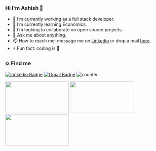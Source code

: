 ### Hi I'm Ashish 👋

- 🔭 I’m currently working as a full stack developer.
- 🌱 I’m currently learning Economics.
- 👯 I’m looking to collaborate on open source projects.
- 💬 Ask me about anything.
- 📫 How to reach me: message me on [Linkedin](https://www.linkedin.com/in/b-ashish-jha/) or drop a mail [here](mailto:bashishjha13@gmail.com).
- ⚡ Fun fact: coding is 💚

###  💥 Find me

[![Linkedin Badge](https://img.shields.io/badge/-AshishJha-blue?style=social&logo=Linkedin&logoColor=blue&link=https://www.linkedin.com/in/b-ashish-jha/)](https://www.linkedin.com/in/b-ashish-jha/) 
[![Gmail Badge](https://img.shields.io/badge/-Gmail-c14438?style=social&logo=Gmail&logoColor=red&link=mailto:b.ashishjha13@gmail.com)](mailto:b.ashishjha13@gmail.com) ![counter](https://enp067xpiqab62s.m.pipedream.net) 

<img src="https://user-images.githubusercontent.com/24750256/120013945-1122ef80-bfff-11eb-9492-903ea5af4877.png" width="200" height="100"> <img src="https://user-images.githubusercontent.com/24750256/120014408-a2926180-bfff-11eb-8638-fbd4729e9655.png" width="200" height="100"> <img src="https://user-images.githubusercontent.com/24750256/120014902-3b28e180-c000-11eb-8230-acff37062229.png" width="200" height="100">







